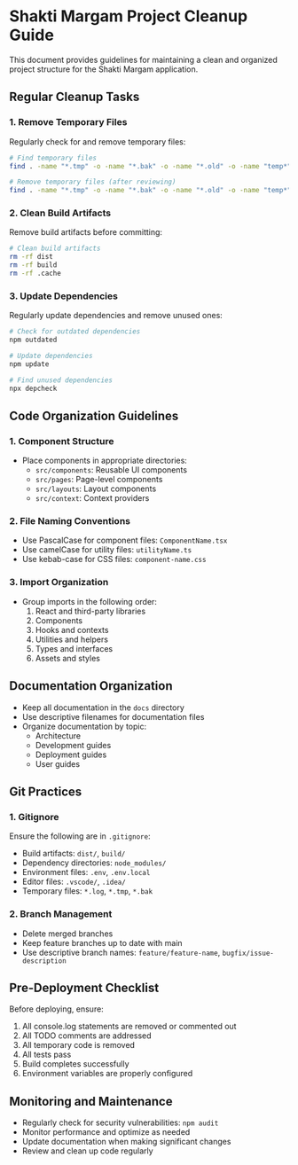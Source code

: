 # Shakti Margam Project Cleanup Guide

This document provides guidelines for maintaining a clean and organized project structure for the Shakti Margam application.

## Regular Cleanup Tasks

### 1. Remove Temporary Files

Regularly check for and remove temporary files:

```bash
# Find temporary files
find . -name "*.tmp" -o -name "*.bak" -o -name "*.old" -o -name "temp*"

# Remove temporary files (after reviewing)
find . -name "*.tmp" -o -name "*.bak" -o -name "*.old" -o -name "temp*" -delete
```

### 2. Clean Build Artifacts

Remove build artifacts before committing:

```bash
# Clean build artifacts
rm -rf dist
rm -rf build
rm -rf .cache
```

### 3. Update Dependencies

Regularly update dependencies and remove unused ones:

```bash
# Check for outdated dependencies
npm outdated

# Update dependencies
npm update

# Find unused dependencies
npx depcheck
```

## Code Organization Guidelines

### 1. Component Structure

- Place components in appropriate directories:
  - `src/components`: Reusable UI components
  - `src/pages`: Page-level components
  - `src/layouts`: Layout components
  - `src/context`: Context providers

### 2. File Naming Conventions

- Use PascalCase for component files: `ComponentName.tsx`
- Use camelCase for utility files: `utilityName.ts`
- Use kebab-case for CSS files: `component-name.css`

### 3. Import Organization

- Group imports in the following order:
  1. React and third-party libraries
  2. Components
  3. Hooks and contexts
  4. Utilities and helpers
  5. Types and interfaces
  6. Assets and styles

## Documentation Organization

- Keep all documentation in the `docs` directory
- Use descriptive filenames for documentation files
- Organize documentation by topic:
  - Architecture
  - Development guides
  - Deployment guides
  - User guides

## Git Practices

### 1. Gitignore

Ensure the following are in `.gitignore`:

- Build artifacts: `dist/`, `build/`
- Dependency directories: `node_modules/`
- Environment files: `.env`, `.env.local`
- Editor files: `.vscode/`, `.idea/`
- Temporary files: `*.log`, `*.tmp`, `*.bak`

### 2. Branch Management

- Delete merged branches
- Keep feature branches up to date with main
- Use descriptive branch names: `feature/feature-name`, `bugfix/issue-description`

## Pre-Deployment Checklist

Before deploying, ensure:

1. All console.log statements are removed or commented out
2. All TODO comments are addressed
3. All temporary code is removed
4. All tests pass
5. Build completes successfully
6. Environment variables are properly configured

## Monitoring and Maintenance

- Regularly check for security vulnerabilities: `npm audit`
- Monitor performance and optimize as needed
- Update documentation when making significant changes
- Review and clean up code regularly
